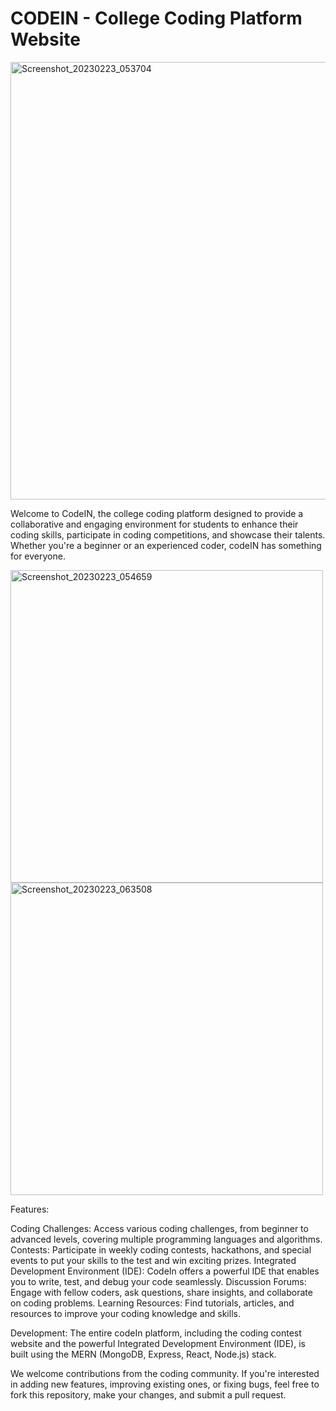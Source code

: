 # CODEIN - College Coding Platform Website
<img width="700" alt="Screenshot_20230223_053704" src="https://github.com/geek-prateek/CodeIN/assets/71647878/3fc3b8df-c67b-453d-b90b-60b8f1ac9786">

Welcome to CodeIN, the college coding platform designed to provide a collaborative and engaging environment for students to enhance their coding skills, participate in coding competitions, and showcase their talents. Whether you're a beginner or an experienced coder, codeIN has something for everyone.

<img width="500" alt="Screenshot_20230223_054659" src="https://github.com/geek-prateek/CodeIN/assets/71647878/f24dac17-eb8f-47db-a689-60b0795ae664">
<img width="500" alt="Screenshot_20230223_063508" src="https://github.com/geek-prateek/CodeIN/assets/71647878/2e90331e-090c-45b7-81ea-fa2895562551">

Features:

Coding Challenges: Access various coding challenges, from beginner to advanced levels, covering multiple programming languages and algorithms.
Contests: Participate in weekly coding contests, hackathons, and special events to put your skills to the test and win exciting prizes.
Integrated Development Environment (IDE): CodeIn offers a powerful IDE that enables you to write, test, and debug your code seamlessly. 
Discussion Forums: Engage with fellow coders, ask questions, share insights, and collaborate on coding problems.
Learning Resources: Find tutorials, articles, and resources to improve your coding knowledge and skills.

Development:
The entire codeIn platform, including the coding contest website and the powerful Integrated Development Environment (IDE), is built using the MERN (MongoDB, Express, React, Node.js) stack.

We welcome contributions from the coding community. If you're interested in adding new features, improving existing ones, or fixing bugs, feel free to fork this repository, make your changes, and submit a pull request.

